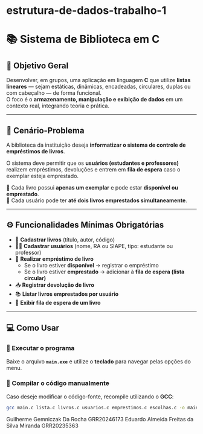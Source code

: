 # estrutura-de-dados-trabalho-1

# 📚 Sistema de Biblioteca em C

## 🎯 Objetivo Geral
Desenvolver, em grupos, uma aplicação em linguagem **C** que utilize **listas lineares** — sejam estáticas, dinâmicas, encadeadas, circulares, duplas ou com cabeçalho — de forma funcional.  
O foco é o **armazenamento, manipulação e exibição de dados** em um contexto real, integrando teoria e prática.

---

## 🧩 Cenário-Problema
A biblioteca da instituição deseja **informatizar o sistema de controle de empréstimos de livros**.  

O sistema deve permitir que os **usuários (estudantes e professores)** realizem empréstimos, devoluções e entrem em **fila de espera** caso o exemplar esteja emprestado.

📖 Cada livro possui **apenas um exemplar** e pode estar **disponível ou emprestado**.  
👥 Cada usuário pode ter **até dois livros emprestados simultaneamente**.

---

## ⚙️ Funcionalidades Mínimas Obrigatórias

- 📘 **Cadastrar livros** (título, autor, código)  
- 🧍‍♂️ **Cadastrar usuários** (nome, RA ou SIAPE, tipo: estudante ou professor)  
- 🔄 **Realizar empréstimo de livro**
  - Se o livro estiver **disponível** → registrar o empréstimo  
  - Se o livro estiver **emprestado** → adicionar à **fila de espera (lista circular)**  
- 📥 **Registrar devolução de livro**  
- 📚 **Listar livros emprestados por usuário**  
- 👀 **Exibir fila de espera de um livro**

---

## 💻 Como Usar

### 🧱 Executar o programa
Baixe o arquivo **`main.exe`** e utilize o **teclado** para navegar pelas opções do menu.

### 🧰 Compilar o código manualmente
Caso deseje modificar o código-fonte, recompile utilizando o **GCC**:

```bash
gcc main.c lista.c livros.c usuarios.c emprestimos.c escolhas.c -o main
```

Guilherme Gemniczak Da Rocha	GRR20246173
Eduardo Almeida Freitas da Silva Miranda	GRR20235363